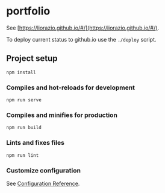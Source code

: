# portfolio
See [https://liorazio.github.io/#/](https://liorazio.github.io/#/).

To deploy current status to github.io use the `./deploy` script.

## Project setup

```
npm install
```

### Compiles and hot-reloads for development

```
npm run serve
```

### Compiles and minifies for production

```
npm run build
```

### Lints and fixes files

```
npm run lint
```

### Customize configuration

See [Configuration Reference](https://cli.vuejs.org/config/).
